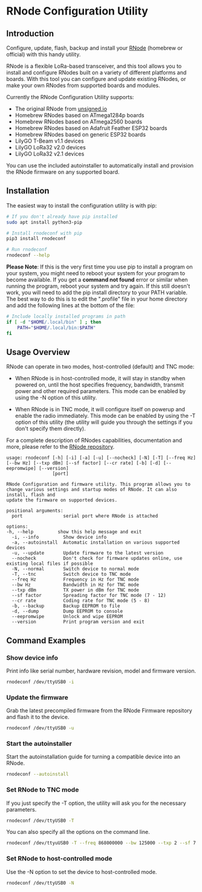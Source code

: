# RNode Configuration Utility

## Introduction

Configure, update, flash, backup and install your [RNode](https://unsigned.io/projects/rnode/) (homebrew or official) with this handy utility.

RNode is a flexible LoRa-based transceiver, and this tool allows you to install and configure RNodes built on a variety of different platforms and boards. With this tool you can configure and update existing RNodes, or make your own RNodes from supported boards and modules.

Currently the RNode Configuration Utility supports:

- The original RNode from [unsigned.io](https://unsigned.io/)
- Homebrew RNodes based on ATmega1284p boards
- Homebrew RNodes based on ATmega2560 boards
- Homebrew RNodes based on Adafruit Feather ESP32 boards
- Homebrew RNodes based on generic ESP32 boards
- LilyGO T-Beam v1.1 devices
- LilyGO LoRa32 v2.0 devices
- LilyGO LoRa32 v2.1 devices

You can use the included autoinstaller to automatically install and provision the RNode firmware on any supported board.

## Installation

The easiest way to install the configuration utility is with pip:

```sh
# If you don't already have pip installed
sudo apt install python3-pip

# Install rnodeconf with pip
pip3 install rnodeconf

# Run rnodeconf
rnodeconf --help
```

**Please Note**: If this is the very first time you use pip to install a program on your system, you might need to reboot your system for your program to become available. If you get a __command not found__ error or similar when running the program, reboot your system and try again. If this still doesn't work, you will need to add the pip install directory to your PATH variable. The best way to do this is to edit the ".profile" file in your home directory and add the following lines at the bottom of the file:

```sh
# Include locally installed programs in path
if [ -d "$HOME/.local/bin" ] ; then
    PATH="$HOME/.local/bin:$PATH"
fi
```

## Usage Overview

RNode can operate in two modes, host-controlled (default) and TNC mode:

- When RNode is in host-controlled mode, it will stay in standby when powered on, until the host specifies frequency, bandwidth, transmit power and other required parameters. This mode can be enabled by using the -N option of this utility.

- When RNode is in TNC mode, it will configure itself on powerup and enable the radio immediately. This mode can be enabled by using the -T option of this utility (the utility will guide you through the settings if you don't specify them directly).

For a complete description of RNodes capabilities, documentation and more, please refer to the [RNode repository](https://github.com/markqvist/RNode_Firmware).

```
usage: rnodeconf [-h] [-i] [-a] [-u] [--nocheck] [-N] [-T] [--freq Hz] [--bw Hz] [--txp dBm] [--sf factor] [--cr rate] [-b] [-d] [--eepromwipe] [--version]
                 [port]

RNode Configuration and firmware utility. This program allows you to change various settings and startup modes of RNode. It can also install, flash and
update the firmware on supported devices.

positional arguments:
  port               serial port where RNode is attached

options:                                                                                                                                                         -h, --help         show this help message and exit
  -i, --info         Show device info
  -a, --autoinstall  Automatic installation on various supported devices
  -u, --update       Update firmware to the latest version
  --nocheck          Don't check for firmware updates online, use existing local files if possible
  -N, --normal       Switch device to normal mode
  -T, --tnc          Switch device to TNC mode
  --freq Hz          Frequency in Hz for TNC mode
  --bw Hz            Bandwidth in Hz for TNC mode
  --txp dBm          TX power in dBm for TNC mode
  --sf factor        Spreading factor for TNC mode (7 - 12)
  --cr rate          Coding rate for TNC mode (5 - 8)
  -b, --backup       Backup EEPROM to file
  -d, --dump         Dump EEPROM to console
  --eepromwipe       Unlock and wipe EEPROM
  --version          Print program version and exit
```

## Command Examples

### Show device info

Print info like serial number, hardware revision, model and firmware version.

```sh
rnodeconf /dev/ttyUSB0 -i
```

### Update the firmware

Grab the latest precompiled firmware from the RNode Firmware repository and flash it to the device.

```sh
rnodeconf /dev/ttyUSB0 -u
```

### Start the autoinstaller

Start the autoinstallation guide for turning a compatible device into an RNode.

```sh
rnodeconf --autoinstall
```

### Set RNode to TNC mode

If you just specify the -T option, the utility will ask you for the necessary parameters.

```sh
rnodeconf /dev/ttyUSB0 -T
```

You can also specify all the options on the command line.

```sh
rnodeconf /dev/ttyuUSB0 -T --freq 868000000 --bw 125000 --txp 2 --sf 7 --cr 5
```

### Set RNode to host-controlled mode

Use the -N option to set the device to host-controlled mode.

```sh
rnodeconf /dev/ttyUSB0 -N
```
